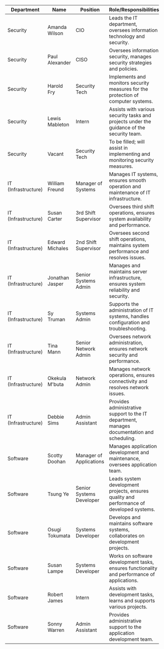 | Department      | Name          | Position            | Role/Responsibilities                                              |
|-----------------|---------------|---------------------|-------------------------------------------------------------------|
| Security        | Amanda Wilson | CIO                 | Leads the IT department, oversees information technology and security. |
| Security        | Paul Alexander| CISO                | Oversees information security, manages security strategies and policies. |
| Security        | Harold Fry    | Security Tech       | Implements and monitors security measures for the protection of computer systems. |
| Security        | Lewis Mableton| Intern              | Assists with various security tasks and projects under the guidance of the security team. |
| Security        | Vacant        | Security Tech       | To be filled; will assist in implementing and monitoring security measures. |
| IT (Infrastructure) | William Freund| Manager of Systems | Manages IT systems, ensures smooth operation and maintenance of IT infrastructure. |
| IT (Infrastructure) | Susan Carter  | 3rd Shift Supervisor | Oversees third shift operations, ensures system availability and performance. |
| IT (Infrastructure) | Edward Michales| 2nd Shift Supervisor | Oversees second shift operations, maintains system performance and resolves issues. |
| IT (Infrastructure) | Jonathan Jasper| Senior Systems Admin | Manages and maintains server infrastructure, ensures system reliability and security. |
| IT (Infrastructure) | Sy Truman     | Systems Admin       | Supports the administration of IT systems, handles configuration and troubleshooting. |
| IT (Infrastructure) | Tina Mann     | Senior Network Admin | Oversees network administration, ensures network security and performance. |
| IT (Infrastructure) | Okekula M'buta| Network Admin       | Manages network operations, ensures connectivity and resolves network issues. |
| IT (Infrastructure) | Debbie Sims   | Admin Assistant     | Provides administrative support to the IT department, manages documentation and scheduling. |
| Software        | Scotty Doohan  | Manager of Applications | Manages application development and maintenance, oversees application team. |
| Software        | Tsung Ye       | Senior Systems Developer | Leads system development projects, ensures quality and performance of developed systems. |
| Software        | Osugi Tokumata | Systems Developer   | Develops and maintains software systems, collaborates on development projects. |
| Software        | Susan Lampe    | Systems Developer   | Works on software development tasks, ensures functionality and performance of applications. |
| Software        | Robert James   | Intern              | Assists with development tasks, learns and supports various projects. |
| Software        | Sonny Warren   | Admin Assistant     | Provides administrative support to the application development team. |
